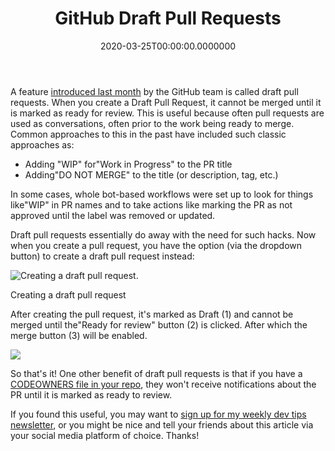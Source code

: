 ﻿---
title: GitHub Draft Pull Requests
date: "2020-03-25T00:00:00.0000000"
description: A feature introduced last month by the GitHub team is called draft pull requests. When you create a Draft Pull Request, it cannot be merged until it is marked as ready for review. This is useful because often pull requests are used as conversations, often prior to the work being ready to merge.
featuredImage: /img/github-draft-pull-requests-760x360.png
---

A feature [introduced last month](https://github.blog/2019-02-14-introducing-draft-pull-requests/) by the GitHub team is called draft pull requests. When you create a Draft Pull Request, it cannot be merged until it is marked as ready for review. This is useful because often pull requests are used as conversations, often prior to the work being ready to merge. Common approaches to this in the past have included such classic approaches as:

* Adding "WIP" for"Work in Progress" to the PR title
* Adding"DO NOT MERGE" to the title (or description, tag, etc.)

In some cases, whole bot-based workflows were set up to look for things like"WIP" in PR names and to take actions like marking the PR as not approved until the label was removed or updated.

Draft pull requests essentially do away with the need for such hacks. Now when you create a pull request, you have the option (via the dropdown button) to create a draft pull request instead:

![Creating a draft pull request.](/img/pull-request.png)

Creating a draft pull request

After creating the pull request, it's marked as Draft (1) and cannot be merged until the"Ready for review" button (2) is clicked. After which the merge button (3) will be enabled.

![](/img/connection-string-name.png)

So that's it! One other benefit of draft pull requests is that if you have a [CODEOWNERS file in your repo](https://github.blog/2017-07-06-introducing-code-owners/), they won't receive notifications about the PR until it is marked as ready to review.

If you found this useful, you may want to [sign up for my weekly dev tips newsletter](https://ardalis.com/tips), or you might be nice and tell your friends about this article via your social media platform of choice. Thanks!

